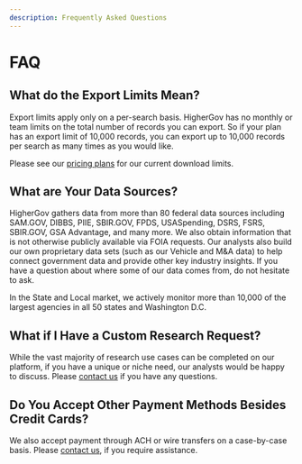 ```yaml
---
description: Frequently Asked Questions
---
```


# FAQ

## What do the Export Limits Mean?

Export limits apply only on a per-search basis. HigherGov has no monthly or team limits on the total number of records you can export.  So if your plan has an export limit of 10,000 records, you can export up to 10,000 records per search as many times as you would like.

Please see our [pricing plans](https://www.highergov.com/pricing/) for our current download limits. &#x20;

## What are Your Data Sources?

HigherGov gathers data from more than 80 federal data sources including SAM.GOV, DIBBS, PIIE, SBIR.GOV, FPDS, USASpending, DSRS, FSRS, SBIR.GOV, GSA Advantage, and many more.  We also obtain information that is not otherwise publicly available via FOIA requests.  Our analysts also build our own proprietary data sets (such as our Vehicle and M\&A data) to help connect government data and provide other key industry insights.  If you have a question about where some of our data comes from, do not hesitate to ask.

In the State and Local market, we actively monitor more than 10,000 of the largest agencies in all 50 states and Washington D.C. &#x20;

## What if I Have a Custom Research Request?

While the vast majority of research use cases can be completed on our platform, if you have a unique or niche need, our analysts would be happy to discuss.  Please [contact us](mailto:contact@highergov.com) if you have any questions.

## Do You Accept Other Payment Methods Besides Credit Cards?

We also accept payment through ACH or wire transfers on a case-by-case basis.  Please [contact us](mailto:contact@highergov.com), if you require assistance.

